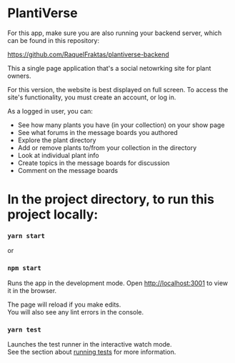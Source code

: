 # PlantiVerse
For this app, make sure you are also running your backend server, which can be found in this repository:

https://github.com/RaquelFraktas/plantiverse-backend

This a single page application that's a social netowrking site for plant owners. 

For this version, the website is best displayed on full screen. To access the site's functionality, you must create an account, or log in. 

As a logged in user, you can:
 * See how many plants you have (in your collection) on your show page
 * See what forums in the message boards you authored 
 * Explore the plant directory
 * Add or remove plants to/from your collection in the directory
 * Look at individual plant info
 * Create topics in the message boards for discussion
 * Comment on the message boards 

# In the project directory, to run this project locally:

### `yarn start`
or 
### `npm start`

Runs the app in the development mode.
Open [http://localhost:3001](http://localhost:3001) to view it in the browser.

The page will reload if you make edits.\
You will also see any lint errors in the console.

### `yarn test`
 
Launches the test runner in the interactive watch mode.\
See the section about [running tests](https://facebook.github.io/create-react-app/docs/running-tests) for more information.
